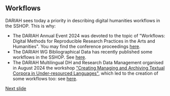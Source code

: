 ## Workflows

DARIAH sees today a priority in describing digital humanities workflows in the SSHOP. This is why:
- The DARIAH Annual Event 2024 was devoted to the topic of "Workflows: Digital Methods for Reproducible Research Practices in the Arts and Humanities". You may find the conference proceedings [here](https://zenodo.org/communities/dariahannualevent2024-workflows/).
- The DARIAH WG Bibliographical Data has recently published some workflows in the SSHOP. See [here](https://doi.org/10.5281/zenodo.12580109).  
- The DARIAH Multilingual DH and Research Data Management organised in August 2024 the workshop ["Creating Managing and Archiving Textual Corpora in Under-resourced Languages"](https://gitlab-ce.rrz.uni-hamburg.de/uahh-digitale-dienste/creating-managing-and-archiving-textual-corpora), which led to the creation of some workflows too: see [here](https://marketplace.sshopencloud.eu/workflow/67KJnp).

[Next slide](07.md)
